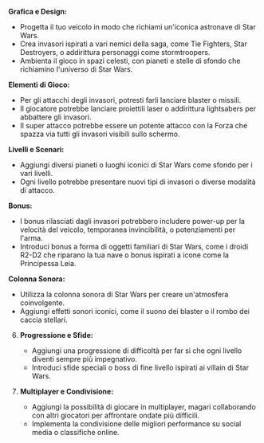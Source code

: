 **Grafica e Design:**
   - Progetta il tuo veicolo in modo che richiami un'iconica astronave di Star Wars.
   - Crea invasori ispirati a vari nemici della saga, come Tie Fighters, Star Destroyers, o addirittura personaggi come stormtroopers.
   - Ambienta il gioco in spazi celesti, con pianeti e stelle di sfondo che richiamino l'universo di Star Wars.

**Elementi di Gioco:**
   - Per gli attacchi degli invasori, potresti farli lanciare blaster o missili.
   - Il giocatore potrebbe lanciare proiettili laser o addirittura lightsabers per abbattere gli invasori.
   - Il super attacco potrebbe essere un potente attacco con la Forza che spazza via tutti gli invasori visibili sullo schermo.

**Livelli e Scenari:**
   - Aggiungi diversi pianeti o luoghi iconici di Star Wars come sfondo per i vari livelli.
   - Ogni livello potrebbe presentare nuovi tipi di invasori o diverse modalità di attacco.

**Bonus:**
   - I bonus rilasciati dagli invasori potrebbero includere power-up per la velocità del veicolo, temporanea invincibilità, o potenziamenti per l'arma.
   - Introduci bonus a forma di oggetti familiari di Star Wars, come i droidi R2-D2 che riparano la tua nave o bonus ispirati a icone come la Principessa Leia.

**Colonna Sonora:**
   - Utilizza la colonna sonora di Star Wars per creare un'atmosfera coinvolgente.
   - Aggiungi effetti sonori iconici, come il suono dei blaster o il rombo dei caccia stellari.

6. **Progressione e Sfide:**
   - Aggiungi una progressione di difficoltà per far sì che ogni livello diventi sempre più impegnativo.
   - Introduci sfide speciali o boss di fine livello ispirati ai villain di Star Wars.

7. **Multiplayer e Condivisione:**
   - Aggiungi la possibilità di giocare in multiplayer, magari collaborando con altri giocatori per affrontare ondate più difficili.
   - Implementa la condivisione delle migliori performance su social media o classifiche online.
